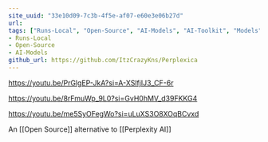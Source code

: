 ```yaml
---
site_uuid: "33e10d09-7c3b-4f5e-af07-e60e3e06b27d"
url:
tags: ["Runs-Local", "Open-Source", "AI-Models", "AI-Toolkit", "Models"]
- Runs-Local
- Open-Source
- AI-Models
github_url: https://github.com/ItzCrazyKns/Perplexica
---
```



https://youtu.be/PrGlgEP-JkA?si=A-XSlfjIJ3_CF-6r

https://youtu.be/8rFmuWp_9L0?si=GvH0hMV_d39FKKG4

https://youtu.be/me5SyOFegWo?si=uLuXS3O8XOqBCvxd




An [[Open Source]] alternative to [[Perplexity AI]]

